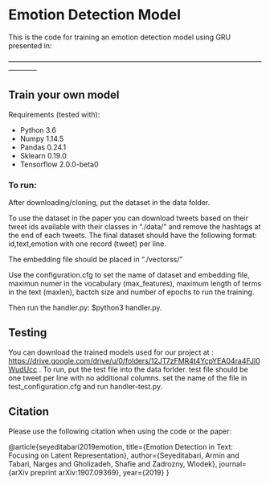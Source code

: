 # Emotion Detection Model

This is the code for training an emotion detection model using GRU presented in:


————————————————————————————————————————
## Train your own model

Requirements (tested with):
- Python 3.6
- Numpy 1.14.5
- Pandas 0.24.1
- Sklearn 0.19.0
- Tensorflow 2.0.0-beta0

### To run:

After downloading/cloning, put the dataset in the data folder. 

To use the dataset in the paper you can download tweets based on their tweet ids available with their classes in “./data/“ and remove the hashtags at the end of each tweets. The final dataset should have the following format: id,text,emotion with one record (tweet) per line.

The embedding file should be placed in “./vectorss/”

Use the configuration.cfg to set the name of dataset and embedding file, maximun numer in the vocabulary (max_features), maximum length of terms in the text (maxlen), bactch size and number of epochs to run the training. 

Then run the handler.py:
$python3 handler.py.

## Testing

You can download the trained models used for our project at : https://drive.google.com/drive/u/0/folders/12JT7zFMR4t4YcpYEA04ra4FJl0WudUcc . To run, put the test file into the data forlder. test file should be one tweet per line with no additional columns. set the name of the file in test_configuration.cfg and run handler-test.py. 

## Citation
Please use the following citation when using the code or the paper:

@article{seyeditabari2019emotion,
  title={Emotion Detection in Text: Focusing on Latent Representation},
  author={Seyeditabari, Armin and Tabari, Narges and Gholizadeh, Shafie and Zadrozny, Wlodek},
  journal={arXiv preprint arXiv:1907.09369},
  year={2019}
}
